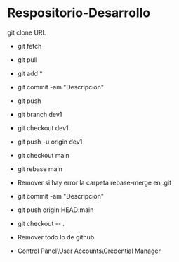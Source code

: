 # Respositorio-Desarrollo
git clone URL 

- git fetch
- git pull

- git add *
- git commit -am "Descripcion"
- git push

- git branch dev1
- git checkout dev1
- git push -u origin dev1

- git checkout main
- git rebase main
- Remover si hay error la carpeta rebase-merge en \.git
- git commit -am "Descripcion"
- git push origin HEAD:main

- git checkout -- .

- Remover todo lo de github
- Control Panel\User Accounts\Credential Manager
